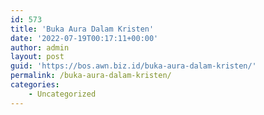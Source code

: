 ```yaml
---
id: 573
title: 'Buka Aura Dalam Kristen'
date: '2022-07-19T00:17:11+00:00'
author: admin
layout: post
guid: 'https://bos.awn.biz.id/buka-aura-dalam-kristen/'
permalink: /buka-aura-dalam-kristen/
categories:
    - Uncategorized
---
```


